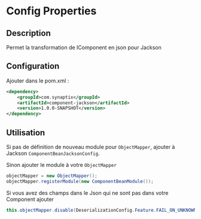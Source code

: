 # Config Properties
 
## Description

Permet la transformation de IComponent en json pour Jackson

## Configuration

Ajouter dans le pom.xml :

```xml
<dependency>
	<groupId>com.synaptix</groupId>
	<artifactId>component-jackson</artifactId>
	<version>1.0.0-SNAPSHOT</version>
</dependency>
```

## Utilisation

Si pas de définition de nouveau module pour `ObjectMapper`, ajouter à Jackson `ComponentBeanJacksonConfig`.

Sinon ajouter le module à votre `ObjectMapper`

``` java
objectMapper = new ObjectMapper();
objectMapper.registerModule(new ComponentBeanModule());
```

Si vous avez des champs dans le Json qui ne sont pas dans votre Component ajouter

``` java
this.objectMapper.disable(DeserializationConfig.Feature.FAIL_ON_UNKNOWN_PROPERTIES);
```
